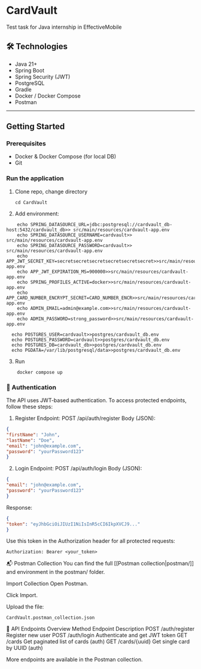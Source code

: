 # CardVault
Test task for Java internship in EffectiveMobile

## 🛠 Technologies

- Java 21+
- Spring Boot
- Spring Security (JWT)
- PostgreSQL
- Gradle
- Docker / Docker Compose
- Postman

---

## Getting Started

### Prerequisites

- Docker & Docker Compose (for local DB)
- Git

### Run the application

1. Clone repo, change directory
    ```
   cd CardVault
   ```
2. Add environment:
```
    echo SPRING_DATASOURCE_URL=jdbc:postgresql://cardvault_db-host:5432/cardvault_db>> src/main/resources/cardvault-app.env
    echo SPRING_DATASOURCE_USERNAME=cardvault>> src/main/resources/cardvault-app.env 
    echo SPRING_DATASOURCE_PASSWORD=cardvault>> src/main/resources/cardvault-app.env
    echo APP_JWT_SECRET_KEY=secretsecretsecretsecretsecretsecret>>src/main/resources/cardvault-app.env
    echo APP_JWT_EXPIRATION_MS=900000>>src/main/resources/cardvault-app.env
    echo SPRING_PROFILES_ACTIVE=docker>>src/main/resources/cardvault-app.env
    echo APP_CARD_NUMBER_ENCRYPT_SECRET=CARD_NUMBER_ENCR>>src/main/resources/cardvault-app.env
    echo ADMIN_EMAIL=admin@example.com>>src/main/resources/cardvault-app.env
    echo ADMIN_PASSWORD=strong_password>>src/main/resources/cardvault-app.env
```
   
   ```
     echo POSTGRES_USER=cardvault>>postgres/cardvault_db.env
     echo POSTGRES_PASSWORD=cardvault>>postgres/cardvault_db.env
     echo POSTGRES_DB=cardvault_db>>postgres/cardvault_db.env
     echo PGDATA=/var/lib/postgresql/data>>postgres/cardvault_db.env
   ```

3. Run
```
    docker compose up
  ```

### 🔐 Authentication
The API uses JWT-based authentication.
To access protected endpoints, follow these steps:

1. Register
   Endpoint: POST /api/auth/register
   Body (JSON):

```json
{
"firstName": "John",
"lastName": "Doe",
"email": "john@example.com",
"password": "yourPassword123"
}
```
2. Login
   Endpoint: POST /api/auth/login
   Body (JSON):
```json
{
"email": "john@example.com",
"password": "yourPassword123"
}
```
Response:

```json
{
"token": "eyJhbGciOiJIUzI1NiIsInR5cCI6IkpXVCJ9..."
}
```
Use this token in the Authorization header for all protected requests:

```
Authorization: Bearer <your_token>
```

📬 Postman Collection
You can find the full [[Postman collection|postman/]] and environment in the postman/ folder.

Import Collection
Open Postman.

Click Import.

Upload the file:
```
CardVault.postman_collection.json
```

📘 API Endpoints Overview
Method	Endpoint	Description
POST	/auth/register	Register new user
POST	/auth/login	Authenticate and get JWT token
GET	/cards	Get paginated list of cards (auth)
GET	/cards/{uuid}	Get single card by UUID (auth)

More endpoints are available in the Postman collection.